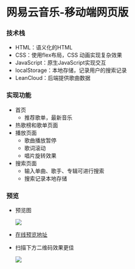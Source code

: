 # 网易云音乐-移动端网页版

### 技术栈

- HTML：语义化的HTML
- CSS：使用flex布局，CSS 动画实现复杂效果
- JavaScript：原生JavaScript实现交互
- localStorage：本地存储，记录用户的搜索记录
- LeanCloud：后端提供歌曲数据

### 实现功能

- 首页
  - 推荐歌单，最新音乐
- 热歌榜和歌单页面
- 播放页面
  - 歌曲播放暂停
  - 歌词滚动
  - 唱片旋转效果
- 搜索页面
  - 输入单曲、歌手、专辑可进行搜索
  - 搜索记录本地存储

### 预览

- 预览图

  ![](http://p7e35vgip.bkt.clouddn.com/music.gif)

- [在线预览地址](http://dengpanstudyqianduan.xyz/index.html#)

- 扫描下方二维码效果更佳

  ![](http://p7e35vgip.bkt.clouddn.com/td.png)